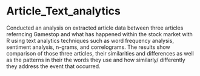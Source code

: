 # Article_Text_analytics
Conducted an analysis on extracted article data between three articles referncing Gamestop and what has happened within the stock market with R using text analytics techniques such as word frequency analysis, sentiment analysis, n-grams, and correlograms. The results show comparison of those three articles, their similarities and differences as well as the patterns in their the words they use and how similarly/ differently they address the event that occurred.
